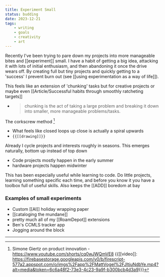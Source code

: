 ```yaml
---
title: Experiment Small
status: budding
date: 2023-12-21
tags:
    - writing
    - goals
    - creativity
    - art
---
```


Recently I've been trying to pare down my projects into more manageable bites and [[experiment]] small. I have a habit of getting a big idea, attacking it with lots of initial enthusiasm, and then abandoning it once the drive wears off. By creating full but tiny projects and quickly getting to a 'success' I prevent burn out (see [[using experimentation as a way of life]]).

This feels like an extension of 'chunking' tasks but for creative projects or maybe even [[Article/Successful habits through smoothly ratcheting targets]]
- > chunking is the act of taking a large problem and breaking it down into smaller, more manageable problems/tasks.

The corkscrew method [^1]
- What feels like closed loops up close is actually a spiral upwards
- `{{[[drawing]]}}`

Already I cycle projects and interests roughly in seasons. This emerges naturally, bottom up instead of top down 
- Code projects mostly happen in the early summer 
- hardware projects happen midwinter

This has been especially useful while learning to code. Do little projects, learning something specific each time, and before you know it you have a toolbox full of useful skills.
Also keeps the [[ADD]] boredom at bay

### Examples of small experiments
- Custom [[AI]] holiday wrapping paper
- [[cataloging the mundane]]
- pretty much all of my [[RoamDepot]] extensions
- Ben's CCMLS tracker app
- Jogging around the block

---

[^1]: Simone Giertz on product innovation - https://www.youtube.com/shorts/cq0wJWQmVE8  {{[[video]]: https://firebasestorage.googleapis.com/v0/b/firescript-577a2.appspot.com/o/imgs%2Fapp%2FMattVogel%2FJItjuNdbYe.mp4?alt=media&token=6c6a48f2-73e3-4c23-9a9f-b300bcb4d3a9}}}

